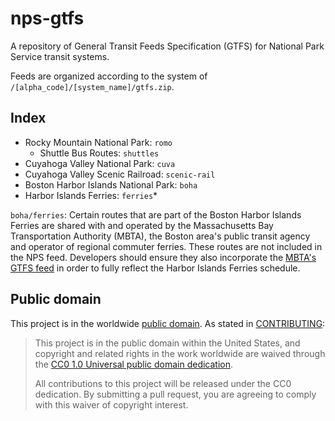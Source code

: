 # nps-gtfs

A repository of General Transit Feeds Specification (GTFS) for National Park Service transit systems.

Feeds are organized according to the system of `/[alpha_code]/[system_name]/gtfs.zip`.

## Index

- Rocky Mountain National Park: `romo`
  - Shuttle Bus Routes: `shuttles`
- Cuyahoga Valley National Park: `cuva`
 - Cuyahoga Valley Scenic Railroad: `scenic-rail`
- Boston Harbor Islands National Park: `boha`
 - Harbor Islands Ferries: `ferries`*

`boha/ferries`: Certain routes that are part of the Boston Harbor Islands Ferries are shared with and operated by the Massachusetts Bay Transportation Authority (MBTA), the Boston area's public transit agency and operator of regional commuter ferries. These routes are not included in the NPS feed. Developers should ensure they also incorporate the [MBTA's GTFS feed](http://www.mbta.com/rider_tools/developers/default.asp?id=21895) in order to fully reflect the Harbor Islands Ferries schedule.

## Public domain

This project is in the worldwide [public domain](LICENSE.md). As stated in [CONTRIBUTING](CONTRIBUTING.md):

> This project is in the public domain within the United States, and copyright and related rights in the work worldwide are waived through the [CC0 1.0 Universal public domain dedication](https://creativecommons.org/publicdomain/zero/1.0/).
>
> All contributions to this project will be released under the CC0 dedication. By submitting a pull request, you are agreeing to comply with this waiver of copyright interest.
